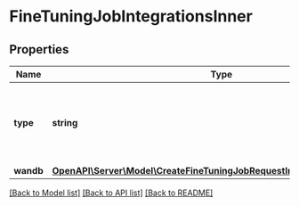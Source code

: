 # FineTuningJobIntegrationsInner

## Properties
Name | Type | Description | Notes
------------ | ------------- | ------------- | -------------
**type** | **string** | The type of the integration being enabled for the fine-tuning job | 
**wandb** | [**OpenAPI\Server\Model\CreateFineTuningJobRequestIntegrationsInnerWandb**](CreateFineTuningJobRequestIntegrationsInnerWandb.md) |  | 

[[Back to Model list]](../README.md#documentation-for-models) [[Back to API list]](../README.md#documentation-for-api-endpoints) [[Back to README]](../README.md)


